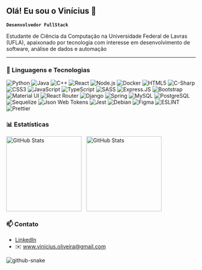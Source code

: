 ## Olá! Eu sou o Vinícius 👋
**`Desenvolvedor FullStack`**

Estudante de Ciência da Computação na Universidade Federal de Lavras (UFLA), apaixonado por tecnologia com interesse em desenvolvimento de software, análise de dados e automação 

---

### 🚀 Linguagens e Tecnologias

<div>

  ![Python](https://img.shields.io/badge/-Python-3776AB?style=for-the-badge&logo=python&logoColor=white)
  ![Java](https://img.shields.io/badge/Java-ED8B00?style=for-the-badge&logo=openjdk&logoColor=white)
  ![C++](https://img.shields.io/badge/-C++-00599C?style=for-the-badge&logo=c%2b%2b&logoColor=white)
  ![React](https://img.shields.io/badge/-React-61DAFB?style=for-the-badge&logo=react&logoColor=black)
  ![Node.js](https://img.shields.io/badge/-Node.js-339933?style=for-the-badge&logo=node.js&logoColor=white)
  ![Docker](https://img.shields.io/badge/-Docker-2496ED?style=for-the-badge&logo=docker&logoColor=white)
  ![HTML5](https://img.shields.io/badge/HTML5-E34F26?style=for-the-badge&logo=html5&logoColor=white)
  ![C-Sharp](https://img.shields.io/badge/C%23-239120?style=for-the-badge&logo=c-sharp&logoColor=white)
  ![CSS3](https://img.shields.io/badge/CSS3-1572B6?style=for-the-badge&logo=css3&logoColor=white)
  ![JavaScript](https://img.shields.io/badge/JavaScript-F7DF1E?style=for-the-badge&logo=javascript&logoColor=black)
  ![TypeScript](https://img.shields.io/badge/TypeScript-007ACC?style=for-the-badge&logo=typescript&logoColor=white)
  ![SASS](https://img.shields.io/badge/Sass-CC6699?style=for-the-badge&logo=sass&logoColor=white)
  ![Express.JS](https://img.shields.io/badge/Express.js-404D59?style=for-the-badge)
  ![Bootstrap](https://img.shields.io/badge/Bootstrap-563D7C?style=for-the-badge&logo=bootstrap&logoColor=white)
  ![Material UI](https://img.shields.io/badge/Material--UI-0081CB?style=for-the-badge&logo=material-ui&logoColor=white)
  ![React Router](https://img.shields.io/badge/React_Router-CA4245?style=for-the-badge&logo=react-router&logoColor=white)
  ![Django](https://img.shields.io/badge/Django-092E20?style=for-the-badge&logo=django&logoColor=white)
  ![Spring](https://img.shields.io/badge/Spring-6DB33F?style=for-the-badge&logo=spring&logoColor=white)
  ![MySQL](https://img.shields.io/badge/MySQL-00000F?style=for-the-badge&logo=mysql&logoColor=white)
  ![PostgreSQL](https://img.shields.io/badge/PostgreSQL-316192?style=for-the-badge&logo=postgresql&logoColor=white)
  ![Sequelize](https://img.shields.io/badge/sequelize-323330?style=for-the-badge&logo=sequelize&logoColor=blue)
  ![Json Web Tokens](https://img.shields.io/badge/json%20web%20tokens-323330?style=for-the-badge&logo=json-web-tokens&logoColor=pink)
  ![Jest](https://img.shields.io/badge/Jest-323330?style=for-the-badge&logo=Jest&logoColor=white)
  ![Debian](https://img.shields.io/badge/Debian-A81D33?style=for-the-badge&logo=debian&logoColor=white)
  ![Figma](https://img.shields.io/badge/Figma-F24E1E?style=for-the-badge&logo=figma&logoColor=white)
  ![ESLINT](https://img.shields.io/badge/eslint-3A33D1?style=for-the-badge&logo=eslint&logoColor=white)
  ![Prettier](https://img.shields.io/badge/prettier-1A2C34?style=for-the-badge&logo=prettier&logoColor=F7BA3E)

</div>

### 📊 Estatísticas

<p>
  <img 
    align="left" 
    alt="GitHub Stats" 
    height="200" 
    style="padding-right: 10px;" 
    src="https://github-readme-stats.vercel.app/api?username=Vicius1&hide=stars&count_private=true&show_icons=true&theme=dark&include_all_commits=true&locale=pt-br" 
  />

<img  
      alt="GitHub Stats" 
      height="200" 
      src="https://github-readme-stats.vercel.app/api/top-langs/?username=Vicius1&theme=dark&layout=compact&langs_count=9"
  />
</p>


### 📫 Contato
- [LinkedIn](https://www.linkedin.com/in/vinicius-o-fabiano/)
- ✉️ www.vinicius.oliveira@gmail.com


<picture>
  <source media="(prefers-color-scheme: dark)" srcset="https://github.com/Vicius1/Vicius1/blob/output/github-contribution-grid-snake-dark.svg" />
  <source media="(prefers-color-scheme: light)" srcset="https://github.com/Vicius1/Vicius1/blob/output/github-contribution-grid-snake-dark.svg" />
  <img alt="github-snake" src="https://github.com/Vicius1/Vicius1/blob/output/github-snake.svg" />
</picture>

